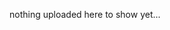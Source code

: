 nothing uploaded here to show yet...

<!---
Visual Artist & Casual Programmer

https://instagram.com/SiebenKelche

https://instagram.com/vollerBlutUndErbrochenem


SevenChalices/SevenChalices is a ✨ special ✨ repository because its `README.md` (this file) appears on your GitHub profile.
You can click the Preview link to take a look at your changes.
--->
